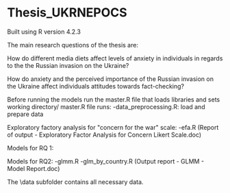 # Thesis_UKRNEPOCS

Built using R version 4.2.3

The main research questions of the thesis are:

How do different media diets affect levels of anxiety in individuals in regards to the the Russian invasion on the Ukraine?

How do anxiety and the perceived importance of the Russian invasion on the Ukraine affect individuals attitudes towards fact-checking?

Before running the models run the master.R file that loads libraries and sets working directory/
master.R file runs:
-data_preprocessing.R: load and prepare data


Exploratory factory analysis for "concern for the war" scale:
-efa.R
(Report of output - Exploratory Factor Analysis for Concern Likert Scale.doc)

Models for RQ 1:

Models for RQ2:
-glmm.R
-glm_by_country.R
(Output report - GLMM - Model Report.doc)



The \data subfolder contains all necessary data.
